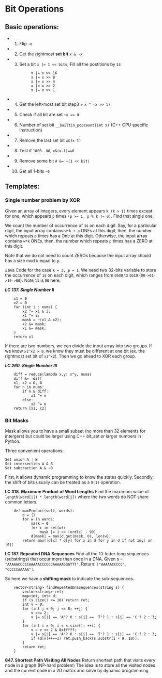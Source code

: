 # Bit Operations

## Basic operations:
* 1. Flip `~x`
* 2. Get the rightmost **set bit** `x & -x`
* 3. Set a bit `x |= 1 << bits`, Fill all the postitions by `1`s
```
            x |= x >> 16
            x |= x >> 8
            x |= x >> 4
            x |= x >> 2
            x |= x >> 1
```
* 4. Get the left-most set bit step3 + `x ^ (x >> 1)`
* 5. Check if all bit are set `~x == 0`
* 6. Number of set bit `__builtin_popcount(int x)` (C++ CPU specific instruction)
* 7. Remove the last set bit `x&(x-1)`
* 8. Test if `1000..00`, `x&(x-1)==0`
* 9. Remove some bit `A &= ~(1 << bit)`
* 10. Get all 1-bits `~0`

## Templates:

### Single number problem by XOR
Given an array of integers, every element appears `k (k > 1)` times except for one, which appears `p` times `(p >= 1, p % k != 0)`. Find that single one.

We count the number of occurrence of `1`s on each digit. Say, for a particular digit, the input array contains `w*k + p` ONEs at this digit, then, the number which repeats `p` times has a One at this digit. Otherwise, the input array contains `w*k` ONEs, then, the number which repeats `p` times has a ZERO at this digit.

Note that we do not need to count ZEROs because the input array should has a size mod `k` equal to `p`.

Java Code for the case `k = 3, p = 1`. We need two 32-bits variable to store the occurrence of `1`s on each digit, which ranges from `0b00` to `0b10` (`00->01->10->00`). Note `11` is `00` here.

***LC 137. Single Number II***

```
    x1 = 0
    x2 = 0
    for (int i : nums) {
        x2 ^= x1 & i;
        x1 ^= i;
        mask = ~(x1 & x2);
        x2 &= mask;
        x1 &= mask;
    }
    return x1
```

If there are two numbers, we can divide the input array into two groups. If we know `x1^x2 > 0`, we know they must be different at one bit (ex. the rightmost set bit of `x1^x2`). Then we go ahead to XOR each group.

***LC 260. Single Number III***

```
    diff = reduce(lambda x,y: x^y, nums)
    diff &= -diff
    x1, x2 = 0, 0
    for n in nums:
        if n & diff:
            x1 ^= n
        else:
            x2 ^= n
    return [x1, x2]
```

### Bit Masks
Mask allows you to have a small subset (no more than 32 elements for intergers) but could be larger using C++ bit_set or larger numbers in Python.

Three convenient operations:
```
Set union A | B
Set intersection A & B
Set subtraction A & ~B
```
First, it allows dynamic programming to know the states quickly. Secondly, the shift of bits usually can be treated as a `O(1)` operation.

**LC 318. Maximum Product of Word Lengths** Find the maximum value of `length(word[i]) * length(word[j])` where the two words do NOT share common letters.
```
    def maxProduct(self, words):
        d = {}
        for w in words:
            mask = 0
            for c in set(w):
                mask |= 1 << (ord(c) - 90)
            d[mask] = max(d.get(mask, 0), len(w))
        return max([d[x] * d[y] for x in d for y in d if not x&y] or [0])
```
**LC 187. Repeated DNA Sequences** Find all the 10-letter-long sequences (substrings) that occur more than once in a DNA.
Given s = `"AAAAACCCCCAAAAACCCCCCAAAAAGGGTTT"`,
Return: `["AAAAACCCCC", "CCCCCAAAAA"]`.

So here we have a **shifting mask** to indicate the sub-sequences.
```
    vector<string> findRepeatedDnaSequences(string s) {
        vector<string> ret;
        map<int, int> d;
        if (s.size() <= 10) return ret;
        int v = 0;
        for (int j = 0; j <= 8; ++j) {
            v <<= 2;
            v |= s[j] == 'A'? 0 : s[j] == 'T'? 1 : s[j] == 'C'? 2 : 3;
        }
        for (int i = 9; i < s.size(); ++i) {
            v = v << 2 & 0xfffff;
            v |= s[i] == 'A'? 0 : s[i] == 'T'? 1 : s[i] == 'C'? 2 : 3;
            if (d[v]++==1) ret.push_back(s.substr(i - 9, 10));
        }
        return ret;
    }
```

**847. Shortest Path Visiting All Nodes** Return shortest path that visits every node in a graph (NP-hard problem)
The idea is to store all the visited nodes and the current node in a 2D matrix and solve by dynamic programming
```

```
